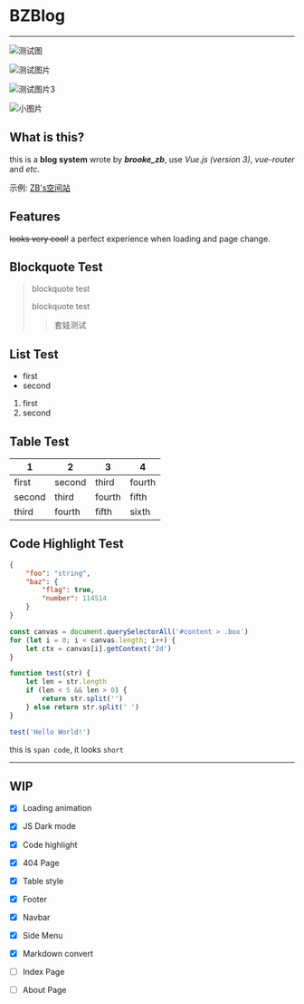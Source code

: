 # BZBlog

****

![测试图](https://cdn.jsdelivr.net/gh/brooke-zb/brooke-zb.github.io@master/img/bzblog_1.png "图片标题")

![测试图片](https://pic.brooke-zb.top/as_editor/copy_result.png)

![测试图片3](https://pic.brooke-zb.top/as_editor/menu_rotation.png "标题有啥用")

![小图片](https://www.brooke-zb.top/images/site/vsc.png "小图片测试")

## What is this?

this is a **blog system** wrote by ***brooke_zb***, use *Vue.js (version 3)*, *vue-router* and *etc*.

示例: [ZB's空间站](https://blog.brooke-zb.top)

## Features

~~looks very cool!~~ a perfect experience when loading and page change.

## Blockquote Test

> blockquote test
>
> blockquote test
>
> > 套娃测试

## List Test

- first
- second

1. first
2. second

## Table Test

| 1      | 2      | 3      | 4      |
| ------ | ------ | ------ | ------ |
| first  | second | third  | fourth |
| second | third  | fourth | fifth  |
| third  | fourth | fifth  | sixth  |

## Code Highlight Test

```json
{
    "foo": "string",
    "baz": {
        "flag": true,
        "number": 114514
    }
}
```

```js
const canvas = document.querySelectorAll('#content > .box')
for (let i = 0; i < canvas.length; i++) {
    let ctx = canvas[i].getContext('2d')
}

function test(str) {
    let len = str.length
    if (len < 5 && len > 0) {
        return str.split('')
    } else return str.split(' ')
}

test('Hello World!')
```

this is `span code`, it looks `short` 

****

## WIP

- [x] Loading animation
- [x] JS Dark mode
- [x] Code highlight
- [x] 404 Page
- [x] Table style
- [x] Footer
- [x] Navbar
- [x] Side Menu
- [x] Markdown convert
- [ ] Index Page
- [ ] About Page


